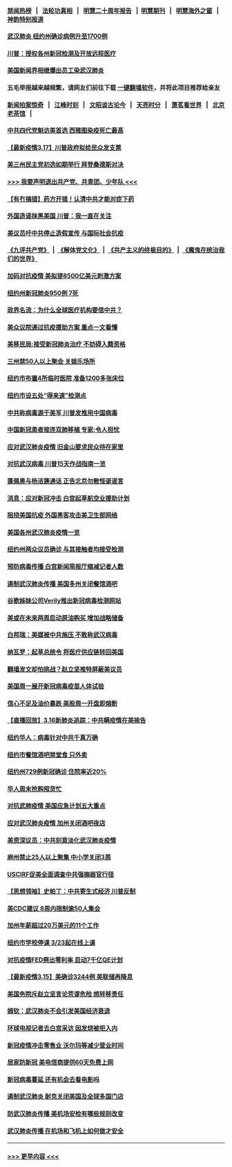 #### [禁闻热榜](热点新闻.md?=0)  &nbsp;&nbsp;|&nbsp;&nbsp; [法轮功真相](https://github.com/gfw-breaker/truth/blob/master/README.md?=0) &nbsp;&nbsp;|&nbsp;&nbsp; [明慧二十周年报告](https://github.com/gfw-breaker/mh-reports/blob/master/README.md?=0) &nbsp;&nbsp;|&nbsp;&nbsp;[明慧期刊](https://github.com/gfw-breaker/mh-qikan) &nbsp;&nbsp;|&nbsp;&nbsp; [明慧海外之窗](https://github.com/gfw-breaker/mh-news/blob/master/README.md?=0) &nbsp;&nbsp;|&nbsp;&nbsp; [神韵特别报道](https://github.com/gfw-breaker/mh-news/blob/master/shenyun.md?=0)
#### [武汉肺炎 纽约州确诊病例升至1700例](../pages/nsc412/n11947811.md?t=03180231) 
#### [川普：授权各州新冠检测及开放远程医疗](../pages/nsc412/n11947761.md?t=03180231) 
#### [美国新闻界相继爆出员工染武汉肺炎](../pages/nsc412/n11947617.md?t=03180231) 
#### 五毛举报越来越频繁，请网友们前往下载 [一键翻墙软件](https://github.com/gfw-breaker/ssr-accounts)，并将此项目推荐给亲友
#### [新闻拍案惊奇](https://github.com/gfw-breaker/banned-news/blob/master/pages/link4.md) &nbsp;&nbsp;|&nbsp;&nbsp; [江峰时刻](https://github.com/gfw-breaker/banned-news/blob/master/pages/link4.md) &nbsp;&nbsp;|&nbsp;&nbsp; [文昭谈古论今](https://github.com/gfw-breaker/banned-news/blob/master/pages/link4.md) &nbsp;&nbsp;|&nbsp;&nbsp; [天亮时分](https://github.com/gfw-breaker/banned-news/blob/master/pages/link4.md) &nbsp;&nbsp;|&nbsp;&nbsp; [萧茗看世界](https://github.com/gfw-breaker/banned-news/blob/master/pages/link4.md) &nbsp;&nbsp;|&nbsp;&nbsp; [北京老茶馆](https://github.com/gfw-breaker/banned-news/blob/master/pages/link4.md) &nbsp;&nbsp;|&nbsp;&nbsp; 
#### [中共四代党魁访美首选 西雅图染疫死亡最高](../pages/nsc412/n11947602.md?t=03180231) 
#### [【最新疫情3.17】川普政府拟给民众发支票](../pages/nsc412/n11945621.md?t=03180231) 
#### [美三州民主党初选如期举行 拜登桑德斯对决](../pages/nsc412/n11947538.md?t=03180231) 
#### [>>> 我要声明退出共产党、共青团、少年队 <<<](https://github.com/begood0513/goodnews/blob/master/quit/letter.md) 
#### [【有冇搞错】药方开错！认清中共才能对症下药](../pages/nsc412/n11947665.md?t=03180231) 
#### [外国造谣抹黑美国 川普：我一直在关注](../pages/nsc412/n11947559.md?t=03180231) 
#### [美议员吁中共停止造假宣传 与国际社会抗疫](../pages/nsc412/n11947378.md?t=03180231) 
#### [《九评共产党》](https://github.com/begood0513/9ping.md/blob/master/README.md) &nbsp;|&nbsp; [《解体党文化》](../../../../jtdwh.md/blob/master/README.md)  &nbsp;|&nbsp; [《共产主义的终极目的》](../../../../gczydzjmd.md/blob/master/README.md) &nbsp;|&nbsp; [《魔鬼在统治我们的世界》](../../../../mgztzwmdsj.md/blob/master/README.md) 
#### [加码对抗疫情 美拟提8500亿美元刺激方案](../pages/nsc412/n11947394.md?t=03180231) 
#### [纽约州新冠肺炎950例 7死](../pages/nsc412/n11946095.md?t=03180231) 
#### [政界名流：为什么全球医疗机构要信中共？](../pages/nsc412/n11945479.md?t=03180231) 
#### [美众议院通过抗疫援助方案 重点一文看懂](../pages/nsc412/n11945750.md?t=03180231) 
#### [美移民局:接受新冠肺炎治疗 不妨碍入籍资格](../pages/nsc412/n11946121.md?t=03180231) 
#### [三州禁50人以上聚会  关娱乐场所](../pages/nsc412/n11946100.md?t=03180231) 
#### [纽约市布置4所临时医院 准备1200多张床位](../pages/nsc412/n11946092.md?t=03180231) 
#### [纽约市设五处“得来速”检测点](../pages/nsc412/n11946087.md?t=03180231) 
#### [中共称病毒源于美军 川普发推用中国病毒](../pages/nsc412/n11945945.md?t=03180231) 
#### [中国新冠患者接连双肺移植 专家:令人担忧](../pages/nsc412/n11945516.md?t=03180231) 
#### [应对武汉肺炎疫情 旧金山要求民众待在家里](../pages/nsc412/n11945757.md?t=03180231) 
#### [对抗武汉病毒 川普15天作战指南一览](../pages/nsc412/n11945503.md?t=03180231) 
#### [蓬佩奥与杨洁篪通话 正告北京勿散怪诞谣言](../pages/nsc412/n11945291.md?t=03180231) 
#### [消息：应对新冠冲击 白宫起草航空业援助计划](../pages/nsc412/n11945237.md?t=03180231) 
#### [阻挠美国抗疫 外国黑客攻击美卫生部网络](../pages/nsc412/n11945190.md?t=03180231) 
#### [美国各州武汉肺炎疫情一览](../pages/nsc412/n11944066.md?t=03180231) 
#### [纽约州两众议员确诊 与其接触者均接受检测](../pages/nsc412/n11944930.md?t=03180231) 
#### [预防病毒传播 白宫新闻简报厅缩减记者人数](../pages/nsc412/n11945023.md?t=03180231) 
#### [遏制武汉肺炎传播 美国多州关闭餐馆酒吧](../pages/nsc412/n11944857.md?t=03180231) 
#### [谷歌姊妹公司Verily推出新冠病毒检测网站](../pages/nsc412/n11945017.md?t=03180231) 
#### [美或在未来两周启动原油购买 增加战略储备](../pages/nsc412/n11944956.md?t=03180231) 
#### [白邦瑞：美媒被中共施压 不敢称武汉病毒](../pages/nsc412/n11944815.md?t=03180231) 
#### [纳瓦罗：起草总统令 将医疗供应链转回美国](../pages/nsc412/n11944808.md?t=03180231) 
#### [翻墙发文却怕挑战？赵立坚推特屏蔽美议员](../pages/nsc412/n11944758.md?t=03180231) 
#### [美国周一展开新冠病毒疫苗人体试验](../pages/nsc412/n11944761.md?t=03180231) 
#### [信心不足及油价暴跌 美股周一开盘即熔断](../pages/nsc412/n11944728.md?t=03180231) 
#### [【直播回放】3.16新肺炎追踪：中共瞒疫情在美挨告](../pages/nsc412/n11944429.md?t=03180231) 
#### [纽约华人：病毒针对中共千真万确](../pages/nsc412/n11942905.md?t=03180231) 
#### [纽约市餐馆酒吧禁堂食  只外卖](../pages/nsc412/n11943729.md?t=03180231) 
#### [纽约州729例新冠确诊  住院率近20%](../pages/nsc412/n11943724.md?t=03180231) 
#### [华人周末抢购囤货忙](../pages/nsc412/n11943687.md?t=03180231) 
#### [对抗武肺疫情 美国应急计划五大重点](../pages/nsc412/n11943193.md?t=03180231) 
#### [应对武汉肺炎疫情 加州关闭酒吧夜店](../pages/nsc412/n11943540.md?t=03180231) 
#### [美资深议员：中共刻意淡化武汉肺炎疫情](../pages/nsc412/n11943061.md?t=03180231) 
#### [麻州禁止25人以上聚集   中小学关闭3周](../pages/nsc412/n11943154.md?t=03180231) 
#### [USCIRF促美全面调查中共强摘器官行径](../pages/nsc412/n11942904.md?t=03180231) 
#### [【思想领袖】史帕丁：中共寄生式经济 川普反制](../pages/nsc412/n11805341.md?t=03180231) 
#### [美CDC建议 8周内限制逾50人集会](../pages/nsc412/n11942944.md?t=03180231) 
#### [加州年薪超过20万美元的11个工作](../pages/nsc412/n11919113.md?t=03180231) 
#### [纽约市学校停课   3/23起在线上课](../pages/nsc412/n11942804.md?t=03180231) 
#### [对抗疫情FED祭出零利率 启动7千亿QE计划](../pages/nsc412/n11942782.md?t=03180231) 
#### [【最新疫情3.15】美确诊3244例 美联储再降息](../pages/nsc412/n11940988.md?t=03180231) 
#### [美国务院斥赵立坚言论荒谬危险 想转移责任](../pages/nsc412/n11942518.md?t=03180231) 
#### [姆钦：武汉肺炎不会引发美国经济衰退](../pages/nsc412/n11942530.md?t=03180231) 
#### [环球电视记者去白宫采访 因发烧被拒入内](../pages/nsc412/n11942516.md?t=03180231) 
#### [新冠疫情冲击零售业 沃尔玛等减少营业时间](../pages/nsc412/n11942454.md?t=03180231) 
#### [居家防新冠 美电信商提供60天免费上网](../pages/nsc412/n11942457.md?t=03180231) 
#### [新冠病毒蔓延 还有机会去看电影吗](../pages/nsc412/n11942385.md?t=03180231) 
#### [遏制武汉肺炎 耐克关闭美国及全球多国门店](../pages/nsc412/n11942366.md?t=03180231) 
#### [防武汉肺炎传播 美机场安检有哪些规则改变](../pages/nsc412/n11939497.md?t=03180231) 
#### [武汉肺炎传播 在机场和飞机上如何做才安全](../pages/nsc412/n11928171.md?t=03180231) 

----
#### [ >>> 更早内容 <<< ](../indexes/nsc412-earlier.md)
